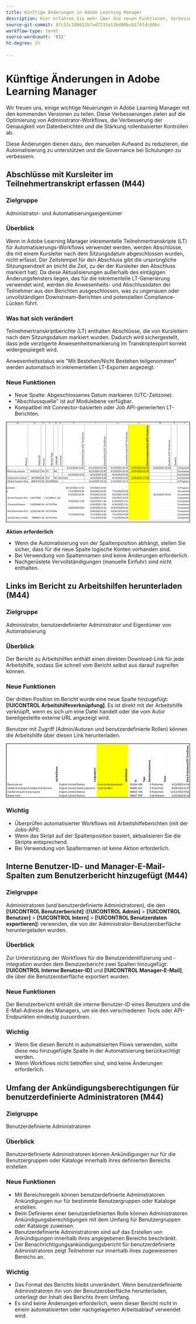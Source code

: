 ```yaml
---
title: Künftige Änderungen in Adobe Learning Manager
description: Hier erfahren Sie mehr über die neuen Funktionen, Verbesserungen und wichtigen Updates, die in Kürze in Adobe Learning Manager verfügbar sind. Informiert euch über neue Entwicklungen, damit ihr vorausplanen und die neuesten Verbesserungen optimal nutzen könnt.
source-git-commit: 97c52c188612b7ad7233a13bd90bcb174fdc60bc
workflow-type: tm+mt
source-wordcount: '652'
ht-degree: 2%

---
```



# Künftige Änderungen in Adobe Learning Manager

Wir freuen uns, einige wichtige Neuerungen in Adobe Learning Manager mit den kommenden Versionen zu teilen. Diese Verbesserungen zielen auf die Optimierung von Administrator-Workflows, die Verbesserung der Genauigkeit von Datenberichten und die Stärkung rollenbasierter Kontrollen ab.

Diese Änderungen dienen dazu, den manuellen Aufwand zu reduzieren, die Automatisierung zu unterstützen und die Governance bei Schulungen zu verbessern.

## Abschlüsse mit Kursleiter im Teilnehmertranskript erfassen (M44)

### Zielgruppe

Administrator- und Automatisierungseigentümer

### Überblick

Wenn in Adobe Learning Manager inkrementelle Teilnehmertranskripte (LT) für Automatisierungs-Workflows verwendet werden, werden Abschlüsse, die mit einem Kursleiter nach dem Sitzungsdatum abgeschlossen wurden, nicht erfasst. Der Zeitstempel für den Abschluss gibt die ursprüngliche Sitzungsendzeit an (nicht die Zeit, zu der der Kursleiter den Abschluss markiert hat). Da diese Aktualisierungen außerhalb des eintägigen Änderungsfensters liegen, das für die inkrementelle LT-Generierung verwendet wird, werden die Anwesenheits- und Abschlussdaten der Teilnehmer aus den Berichten ausgeschlossen, was zu ungenauen oder unvollständigen Downstream-Berichten und potenziellen Compliance-Lücken führt.

### Was hat sich verändert

Teilnehmertranskriptberichte (LT) enthalten Abschlüsse, die von Kursleitern nach dem Sitzungsdatum markiert wurden. Dadurch wird sichergestellt, dass jede verzögerte Anwesenheitsmarkierung im Transkriptexport korrekt widergespiegelt wird.

Anwesenheitsstatus wie &quot;Mit Bestehen/Nicht Bestehen teilgenommen&quot; werden automatisch in inkrementellen LT-Exporten angezeigt.

### Neue Funktionen

* Neue Spalte: Abgeschlossenes Datum markieren (UTC-Zeitzone).
* &quot;Abschlussquelle&quot; ist auf Modulebene verfügbar.
* Kompatibel mit Connector-basierten oder Job API-generierten LT-Berichten.

![](assets/capture-instructor.png)

**Aktion erforderlich**

* Wenn die Automatisierung von der Spaltenposition abhängt, stellen Sie sicher, dass für die neue Spalte logische Konten vorhanden sind.
* Bei Verwendung von Spaltennamen sind keine Änderungen erforderlich.
* Nachgerüstete Vervollständigungen (manuelle Einfuhr) sind nicht enthalten.

## Links im Bericht zu Arbeitshilfen herunterladen (M44)

### Zielgruppe

Administrator, benutzerdefinierter Administrator und Eigentümer von Automatisierung

### Überblick

Der Bericht zu Arbeitshilfen enthält einen direkten Download-Link für jede Arbeitshilfe, sodass Sie schnell vom Bericht selbst aus darauf zugreifen können.

### Neue Funktionen

Der dritten Position im Bericht wurde eine neue Spalte hinzugefügt: **[!UICONTROL Arbeitshilfeverknüpfung]**. Es ist direkt mit der Arbeitshilfe verknüpft, wenn es sich um eine Datei handelt oder die vom Autor bereitgestellte externe URL angezeigt wird.

Benutzer mit Zugriff (Admin/Autoren und benutzerdefinierte Rollen) können die Arbeitshilfe über diesen Link herunterladen.

![](assets/download-links-for-job-aid.png)

### Wichtig

* Überprüfen automatisierter Workflows mit Arbeitshilfeberichten (mit der Jobs-API).
* Wenn das Skript auf der Spaltenposition basiert, aktualisieren Sie die Skripte entsprechend.
* Bei Verwendung von Spaltennamen ist keine Aktion erforderlich.

## Interne Benutzer-ID- und Manager-E-Mail-Spalten zum Benutzerbericht hinzugefügt (M44)

### Zielgruppe

Administratoren (und benutzerdefinierte Administratoren), die den **[!UICONTROL Benutzerbericht]** (**[!UICONTROL Admin]** > **[!UICONTROL Benutzer]** > **[!UICONTROL Intern]** > **[!UICONTROL Benutzerdaten exportieren]**) verwenden, die von der Administrator-Benutzeroberfläche heruntergeladen wurden.

### Überblick

Zur Unterstützung der Workflows für die Benutzeridentifizierung und -integration wurden dem Benutzerbericht zwei Spalten hinzugefügt: **[!UICONTROL Interne Benutzer-ID]** und **[!UICONTROL Manager-E-Mail]**, die über die Benutzeroberfläche exportiert wurden.

### Neue Funktionen

Der Benutzerbericht enthält die interne Benutzer-ID eines Benutzers und die E-Mail-Adresse des Managers, um sie den verschiedenen Tools oder API-Endpunkten eindeutig zuzuordnen.

### Wichtig

* Wenn Sie diesen Bericht in automatisierten Flows verwenden, sollte diese neu hinzugefügte Spalte in der Automatisierung berücksichtigt werden.
* Wenn Workflows nicht betroffen sind, sind keine Änderungen erforderlich.

## Umfang der Ankündigungsberechtigungen für benutzerdefinierte Administratoren (M44)

### Zielgruppe

Benutzerdefinierte Administratoren

### Überblick

Benutzerdefinierte Administratoren können Ankündigungen nur für die Benutzergruppen oder Kataloge innerhalb ihres definierten Bereichs erstellen.

### Neue Funktionen

* Mit Bereichsregeln können benutzerdefinierte Administratoren Ankündigungen nur für bestimmte Benutzergruppen oder Kataloge erstellen.
* Beim Definieren einer benutzerdefinierten Rolle können Administratoren Ankündigungsberechtigungen mit dem Umfang für Benutzergruppen oder Kataloge zuweisen.
* Benutzerdefinierte Administratoren sind auf das Erstellen von Ankündigungen innerhalb ihres angegebenen Bereichs beschränkt.
* Der Benachrichtigungsankündigungsbericht für benutzerdefinierte Administratoren zeigt Teilnehmer nur innerhalb ihres zugewiesenen Bereichs an.

### Wichtig

* Das Format des Berichts bleibt unverändert. Wenn benutzerdefinierte Administratoren ihn von der Benutzeroberfläche herunterladen, unterliegt der Inhalt des Berichts ihrem Umfang.
* Es sind keine Änderungen erforderlich, wenn dieser Bericht nicht in einem automatisierten oder nachgelagerten Arbeitsablauf verwendet wird.
